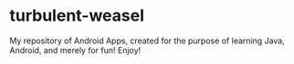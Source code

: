 # turbulent-weasel
My repository of Android Apps, created for the purpose of learning Java, Android, and merely for fun! Enjoy!
